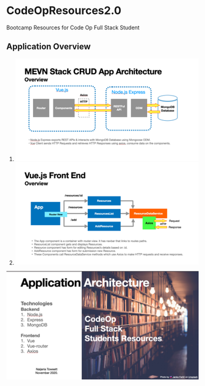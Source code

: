 # CodeOpResources2.0
Bootcamp Resources for Code Op Full Stack Student 

## Application Overview
1. ![Full Stack App Architecture](./images/FullstackAppArchitecture.png) 
2. ![Frontend Overview](./images/FrontendOverview.png)

![Technologies](./images/Technologies.png) 

